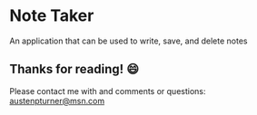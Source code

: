 # Note Taker
An application that can be used to write, save, and delete notes

## Thanks for reading! :smile:
Please contact me with and comments or questions: austenpturner@msn.com
